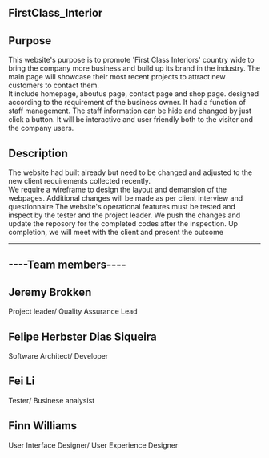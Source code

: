 FirstClass_Interior 
-----------

Purpose
-----------
This website's purpose is to promote 'First Class Interiors' country wide to bring the company more business and build up its brand in the  industry.
The main page will showcase their most recent projects to attract new customers to contact them.  
It include homepage, aboutus page, contact page and shop page. designed according to the requirement of the business owner.
It had a function of staff management. The staff information can be hide and changed by just click a button.
It will be interactive and user friendly both to the visiter and the company users.

Description
---------------
The website had built already but need to be changed and adjusted to the new client requirements collected recently.  
We require a wireframe to design the layout and demansion of the webpages.
Additional changes will be made as per client interview and questionnaire
The website's operational features must be tested and inspect by the tester and the project leader.
We push the changes and update the reposory for the completed codes after the inspection.
Up completion, we will meet with the client and present the outcome

--------------------
----Team members----
--------------------

Jeremy Brokken
---------------------
Project leader/
Quality Assurance Lead

Felipe  Herbster Dias Siqueira
--------------------------------
Software Architect/
Developer

Fei Li
-------
Tester/
Businese analysist

Finn Williams
-----------------
User Interface Designer/
User Experience Designer

